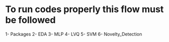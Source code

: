 # To run codes properly this flow must be followed 
 1- Packages 
 2- EDA
 3- MLP
 4- LVQ
 5- SVM
 6- Novelty_Detection
